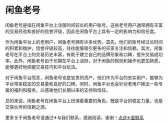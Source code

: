 # 闲鱼老号

闲鱼老号是指在闲鱼平台上注册时间较长的用户账号。这些老号用户通常拥有丰富的交易经验和良好的信誉评级，因此在闲鱼平台上具有一定的影响力和信任度。

作为闲鱼平台上的老用户，闲鱼老号拥有许多优势。首先，他们的账号经过长时间的积累和维护，信誉评级较高，往往能够吸引更多的买家关注和信赖。其次，闲鱼老号在平台上的交易历史丰富，有助于建立自己的品牌形象和口碑，提升交易成功率。此外，闲鱼老号由于长期在平台上活跃，对于闲鱼的规则和操作也更加熟悉，能够更好地把握交易技巧和平台玩法。

对于闲鱼平台而言，闲鱼老号也是宝贵的资产。他们作为平台的忠实用户，能够为平台带来稳定的交易量和良好的口碑。同时，闲鱼平台也会针对老用户推出一些专属的福利和服务，以感谢他们长期以来的支持和信任。

总的来说，闲鱼老号在闲鱼平台上扮演着重要的角色，既是平台的稳定力量，也是交易伙伴的信赖之源。

更多关于闲鱼老号请通过✈与我们联系，感谢阅读，谢谢！[点这✈里联系](https://a.k02.cc)